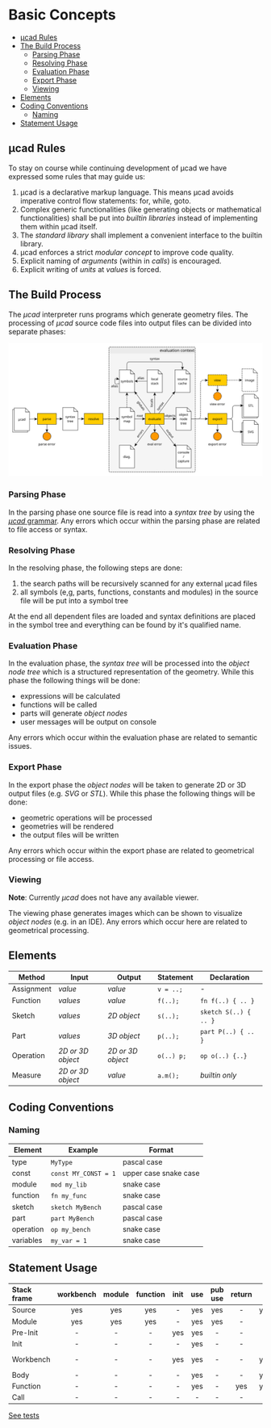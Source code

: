 # Basic Concepts

- [µcad Rules](#µcad-rules)
- [The Build Process](#the-build-process)
  - [Parsing Phase](#parsing-phase)
  - [Resolving Phase](#resolving-phase)
  - [Evaluation Phase](#evaluation-phase)
  - [Export Phase](#export-phase)
  - [Viewing](#viewing)
- [Elements](#elements)
- [Coding Conventions](#coding-conventions)
  - [Naming](#naming)
- [Statement Usage](#statement-usage)

## µcad Rules

To stay on course while continuing development of µcad we have expressed some rules that may guide us:

1. µcad is a declarative markup language. This means µcad avoids imperative control flow statements: for, while, goto.
2. Complex generic functionalities (like generating objects or mathematical functionalities)
   shall be put into *builtin libraries* instead of implementing them within µcad itself.
3. The *standard library* shall implement a convenient interface to the builtin library.
4. µcad enforces a strict *modular concept* to improve code quality.
5. Explicit naming of *arguments* (within in *calls*) is encouraged.
6. Explicit writing of *units* at *values* is forced.

## The Build Process

The *µcad* interpreter runs programs which generate geometry files.
The processing of *µcad* source code files into output files can be divided into separate phases:

![phases](images/phases.svg)

### Parsing Phase

In the parsing phase one source file is read into a *syntax tree* by using the [*µcad* grammar](../lang/grammar.pest).
Any errors which occur within the parsing phase are related to file access or syntax.

### Resolving Phase

In the resolving phase, the following steps are done:

1. the search paths will be recursively scanned for any external µcad files
2. all symbols (e,g, parts, functions, constants and modules) in the source file will be put into a symbol tree

At the end all dependent files are loaded and syntax definitions are placed in the symbol tree and everything can be found by it's qualified name.

### Evaluation Phase

In the evaluation phase, the *syntax tree*  will be processed into the *object node tree*
which is a structured representation of the geometry.
While this phase the following things will be done:

- expressions will be calculated
- functions will be called
- parts will generate *object nodes*
- user messages will be output on console

Any errors which occur within the evaluation phase are related to semantic issues.

### Export Phase

In the export phase the *object nodes* will be taken to generate 2D or 3D output files
(e.g. *SVG* or *STL*).
While this phase the following things will be done:

- geometric operations will be processed
- geometries will be rendered
- the output files will be written

Any errors which occur within the export phase are related to geometrical processing or file access.

### Viewing

**Note**: Currently *µcad* does not have any available viewer.

The viewing phase generates images which can be shown to visualize *object nodes* (e.g. in an IDE).
Any errors which occur here are related to geometrical processing.

## Elements

| Method     | Input             | Output            | Statement  | Declaration           |
| ---------- | ----------------- | ----------------- | ---------- | --------------------- |
| Assignment | *value*           | *value*           | `v = ..;`  | -                     |
| Function   | *values*          | *value*           | `f(..);`   | `fn f(..) { .. }`     |
| Sketch     | *values*          | *2D object*       | `s(..);`   | `sketch S(..) { .. }` |
| Part       | *values*          | *3D object*       | `p(..);`   | `part P(..) { .. }`   |
| Operation  | *2D or 3D object* | *2D or 3D object* | `o(..) p;` | `op o(..) {..}`       |
| Measure    | *2D or 3D object* | *value*           | `a.m();`   | *builtin only*        |

## Coding Conventions

### Naming

| Element   | Example              | Format                |
| --------- | -------------------- | --------------------- |
| type      | `MyType`             | pascal case           |
| const     | `const MY_CONST = 1` | upper case snake case |
| module    | `mod my_lib`         | snake case            |
| function  | `fn my_func`         | snake case            |
| sketch    | `sketch MyBench`     | pascal case           |
| part      | `part MyBench`       | pascal case           |
| operation | `op my_bench`        | snake case            |
| variables | `my_var = 1`         | snake case            |

## Statement Usage

| Stack frame | workbench | module | function | init  |  use  | pub use | return |  if   | marker |    assignment    | expression |
| :---------- | :-------: | :----: | :------: | :---: | :---: | :-----: | :----: | :---: | :----: | :--------------: | :--------: |
| Source      |    yes    |  yes   |   yes    |   -   |  yes  |   yes   |   -    |  yes  |   -    |    const, var    |    yes     |
| Module      |    yes    |  yes   |   yes    |   -   |  yes  |   yes   |   -    |   -   |   -    |    const, var    |     -      |
| Pre-Init    |     -     |   -    |    -     |  yes  |  yes  |    -    |   -    |   -   |   -    |      const       |     -      |
| Init        |     -     |   -    |    -     |   -   |  yes  |    -    |   -    |   -   |   -    |       var        |     -      |
| Workbench   |     -     |   -    |    -     |  yes  |  yes  |    -    |   -    |  yes  |  yes   | const, var, prop |    yes     |
| Body        |     -     |   -    |    -     |   -   |  yes  |    -    |   -    |  yes  | ?yes?  |    const, var    |    yes     |
| Function    |     -     |   -    |    -     |   -   |  yes  |    -    |  yes   |  yes  |   -    |       var        |    yes     |
| Call        |     -     |   -    |    -     |   -   |   -   |    -    |   -    |   -   |   -    |        -         |     -      |

[See tests](tests/statement_usage.md)
